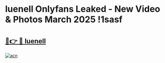 # luenell Onlyfans Leaked - New Video & Photos March 2025 !1sasf

# <h2><a href="https://6gftjx.iuczelnia.edu.pl?title=luenell&ref=1sasf">🔗👉 🔴 luenell</a></h2>

[![acn](https://github.com/user-attachments/assets/0f9c940e-d8b0-45ae-aac7-cd30a18b3e1c)](https://6gftjx.iuczelnia.edu.pl?title=luenell&ref=1sasf)

